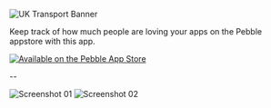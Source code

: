 ![UK Transport Banner](http://smallstoneapps.s3.amazonaws.com/hearts/marketing/banner_01.png)

Keep track of how much people are loving your apps on the Pebble appstore with this app.

[![Available on the Pebble App Store](http://dev.pblweb.com/badge/530be07a7cd17c954e000049/black/medium/)][1]

--

![Screenshot 01](http://pblweb.com/screenshots/wrap/?colour=steel_stainless&url=http://smallstoneapps.s3.amazonaws.com/hearts/screenshots/hearts_0-1-1_01.png)
![Screenshot 02](http://pblweb.com/screenshots/wrap/?colour=steel_stainless&url=http://smallstoneapps.s3.amazonaws.com/hearts/screenshots/hearts_0-1-1_02.png)

[1]: http://pblweb.com/appstore/530be07a7cd17c954e000049
